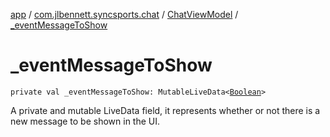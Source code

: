 [app](../../index.md) / [com.jlbennett.syncsports.chat](../index.md) / [ChatViewModel](index.md) / [_eventMessageToShow](./_event-message-to-show.md)

# _eventMessageToShow

`private val _eventMessageToShow: MutableLiveData<`[`Boolean`](https://kotlinlang.org/api/latest/jvm/stdlib/kotlin/-boolean/index.html)`>`

A private and mutable LiveData field, it represents whether or not there is a new message to be shown in the UI.

